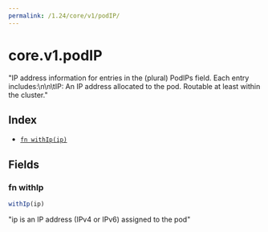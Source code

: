 ```yaml
---
permalink: /1.24/core/v1/podIP/
---
```


# core.v1.podIP

"IP address information for entries in the (plural) PodIPs field. Each entry includes:\n\n\tIP: An IP address allocated to the pod. Routable at least within the cluster."

## Index

* [`fn withIp(ip)`](#fn-withip)

## Fields

### fn withIp

```ts
withIp(ip)
```

"ip is an IP address (IPv4 or IPv6) assigned to the pod"